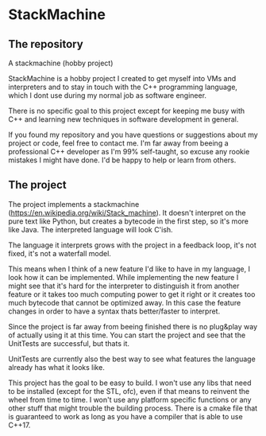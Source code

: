 # StackMachine
## The repository
A stackmachine (hobby project)

StackMachine is a hobby project I created to get myself into VMs and interpreters and to stay in touch with the C++ programming language, which I dont use during my normal job as software engineer.

There is no specific goal to this project except for keeping me busy with C++ and learning new techniques in software development in general.

If you found my repository and you have questions or suggestions about my project or code, feel free to contact me. I'm far away from beeing a professional C++ developer as I'm 99% self-taught, so excuse any rookie mistakes I might have done. I'd be happy to help or learn from others.

## The project
The project implements a stackmachine (https://en.wikipedia.org/wiki/Stack_machine). It doesn't interpret on the pure text like Python, but creates a bytecode in the first step, so it's more like Java. The interpreted language will look C'ish.


The language it interprets grows with the project in a feedback loop, it's not fixed, it's not a waterfall model.

This means when I think of a new feature I'd like to have in my language, I look how it can be implemented.
While implementing the new feature I might see that it's hard for the interpreter to distinguish it from another feature or it takes too much computing power to get it right or it creates too much bytecode that cannot be optimized away.
In this case the feature changes in order to have a syntax thats better/faster to interpret.


Since the project is far away from beeing finished there is no plug&play way of actually using it at this time. You can start the project and see that the UnitTests are successful, but thats it.

UnitTests are currently also the best way to see what features the language already has what it looks like.

This project has the goal to be easy to build.
I won't use any libs that need to be installed (except for the STL, ofc), even if that means to reinvent the wheel from time to time.
I won't use any platform specific functions or any other stuff that might trouble the building process.
There is a cmake file that is guaranteed to work as long as you have a compiler that is able to use C++17.
